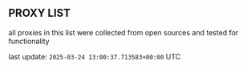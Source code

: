 ## PROXY LIST

all proxies in this list were collected from open sources and tested for functionality

last update: `2025-03-24 13:00:37.713583+00:00` UTC
